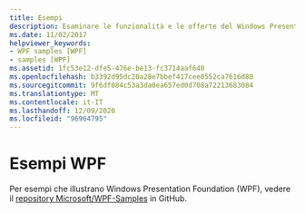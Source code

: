 ```yaml
---
title: Esempi
description: Esaminare le funzionalità e le offerte del Windows Presentation Foundation (WPF) illustrate in questi esempi.
ms.date: 11/02/2017
helpviewer_keywords:
- WPF samples [WPF]
- samples [WPF]
ms.assetid: 1fc53e12-dfe5-476e-be13-fc3714aaf640
ms.openlocfilehash: b3392d95dc20a28e7bbef417cee0552ca7616d80
ms.sourcegitcommit: 9f6df084c53a3da0ea657ed0d708a72213683084
ms.translationtype: MT
ms.contentlocale: it-IT
ms.lasthandoff: 12/09/2020
ms.locfileid: "96964795"
---
```

# <a name="wpf-samples"></a>Esempi WPF

Per esempi che illustrano Windows Presentation Foundation (WPF), vedere il [repository Microsoft/WPF-Samples](https://github.com/Microsoft/WPF-Samples) in GitHub.
